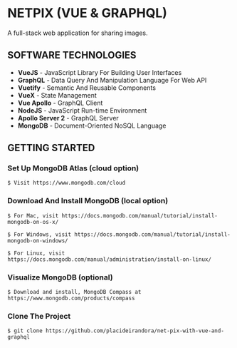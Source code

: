 # NETPIX (VUE & GRAPHQL)
A full-stack web application for sharing images.

## SOFTWARE TECHNOLOGIES
- **VueJS** - JavaScript Library For Building User Interfaces
- **GraphQL** - Data Query And Manipulation Language For Web API
- **Vuetify** - Semantic And Reusable Components
- **VueX** - State Management
- **Vue Apollo** - GraphQL Client
- **NodeJS** - JavaScript Run-time Environment
- **Apollo Server 2** - GraphQL Server
- **MongoDB** - Document-Oriented NoSQL Language

## GETTING STARTED

### Set Up MongoDB Atlas (cloud option)
```
$ Visit https://www.mongodb.com/cloud
```

### Download And Install MongoDB (local option)
```
$ For Mac, visit https://docs.mongodb.com/manual/tutorial/install-mongodb-on-os-x/ 
```
```
$ For Windows, visit https://docs.mongodb.com/manual/tutorial/install-mongodb-on-windows/
```
```
$ For Linux, visit https://docs.mongodb.com/manual/administration/install-on-linux/
```

### Visualize MongoDB (optional)
```
$ Download and install, MongoDB Compass at https://www.mongodb.com/products/compass
```

### Clone The Project

```
$ git clone https://github.com/placideirandora/net-pix-with-vue-and-graphql
```